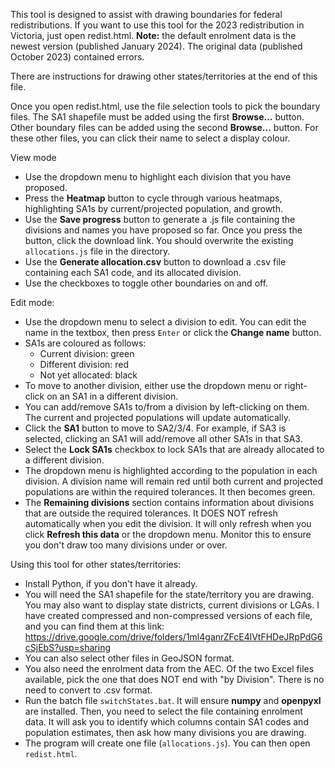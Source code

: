 This tool is designed to assist with drawing boundaries for federal redistributions.
If you want to use this tool for the 2023 redistribution in Victoria, just open redist.html. 
**Note:** the default enrolment data is the newest version (published January 2024). The original data (published October 2023) contained errors.

There are instructions for drawing other states/territories at the end of this file.

Once you open redist.html, use the file selection tools to pick the boundary files. The SA1 shapefile must be added using the first **Browse...** button. Other boundary files can be added using the second **Browse...** button.
For these other files, you can click their name to select a display colour.

View mode
* Use the dropdown menu to highlight each division that you have proposed.
* Press the **Heatmap** button to cycle through various heatmaps, highlighting SA1s by current/projected population, and growth.
* Use the **Save progress** button to generate a .js file containing the divisions and names you have proposed so far. Once you press the button, click the download link. You should overwrite the existing ``allocations.js`` file in the directory.
* Use the **Generate allocation.csv** button to download a .csv file containing each SA1 code, and its allocated division.
* Use the checkboxes to toggle other boundaries on and off.

Edit mode:
* Use the dropdown menu to select a division to edit. You can edit the name in the textbox, then press ``Enter`` or click the **Change name** button.
* SA1s are coloured as follows:
    * Current division: green
	* Different division: red
	* Not yet allocated: black
* To move to another division, either use the dropdown menu or right-click on an SA1 in a different division.
* You can add/remove SA1s to/from a division by left-clicking on them. The current and projected populations will update automatically.
* Click the **SA1** button to move to SA2/3/4. For example, if SA3 is selected, clicking an SA1 will add/remove all other SA1s in that SA3.
* Select the **Lock SA1s** checkbox to lock SA1s that are already allocated to a different division.
* The dropdown menu is highlighted according to the population in each division. A division name will remain red until both current and projected populations are within the required tolerances. It then becomes green.
* The **Remaining divisions** section contains information about divisions that are outside the required tolerances. It DOES NOT refresh automatically when you edit the division. It will only refresh when you click **Refresh this data** or the dropdown menu. Monitor this to ensure you don't draw too many divisions under or over.


Using this tool for other states/territories:
* Install Python, if you don't have it already.	
* You will need the SA1 shapefile for the state/territory you are drawing. You may also want to display state districts, current divisions or LGAs. I have created compressed and non-compressed versions of each file, and you can find them at this link: https://drive.google.com/drive/folders/1ml4ganrZFcE4lVtFHDeJRpPdG6cSjEbS?usp=sharing
* You can also select other files in GeoJSON format.
* You also need the enrolment data from the AEC. Of the two Excel files available, pick the one that does NOT end with "by Division". There is no need to convert to .csv format.
* Run the batch file ``switchStates.bat``. It will ensure **numpy** and **openpyxl** are installed. Then, you need to select the file containing enrolment data. It will ask you to identify which columns contain SA1 codes and population estimates, then ask how many divisions you are drawing.
* The program will create one file (``allocations.js``). You can then open ``redist.html``.